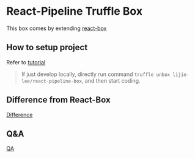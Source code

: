 # React-Pipeline Truffle Box

This box comes by extending [react-box](https://github.com/truffle-box/react-box)

## How to setup project

Refer to [tutorial](docs/Tutorial.md)

> If just develop locally, directly run command `truffle unbox lijie-lee/react-pipeline-box`, and then start coding.

## Difference from React-Box

[Difference](docs/DifferenceFromReact.md)

## Q&A
[QA](docs/QA.md)
